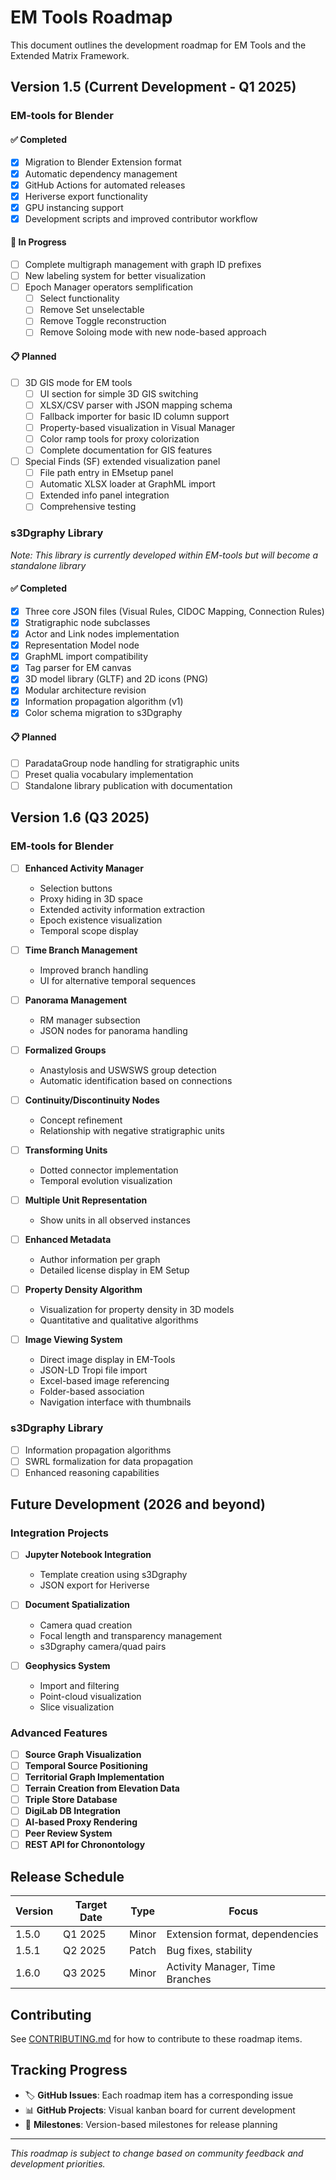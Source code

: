 # EM Tools Roadmap

This document outlines the development roadmap for EM Tools and the Extended Matrix Framework.

## Version 1.5 (Current Development - Q1 2025)

### EM-tools for Blender

#### ✅ Completed

- [x] Migration to Blender Extension format
- [x] Automatic dependency management
- [x] GitHub Actions for automated releases
- [x] Heriverse export functionality
- [x] GPU instancing support
- [x] Development scripts and improved contributor workflow

#### 🚧 In Progress

- [ ] Complete multigraph management with graph ID prefixes
- [ ] New labeling system for better visualization
- [ ] Epoch Manager operators semplification
  - [ ] Select functionality
  - [ ] Remove Set unselectable
  - [ ] Remove Toggle reconstruction
  - [ ] Remove Soloing mode with new node-based approach

#### 📋 Planned

- [ ] 3D GIS mode for EM tools
  - [ ] UI section for simple 3D GIS switching
  - [ ] XLSX/CSV parser with JSON mapping schema
  - [ ] Fallback importer for basic ID column support
  - [ ] Property-based visualization in Visual Manager
  - [ ] Color ramp tools for proxy colorization
  - [ ] Complete documentation for GIS features

- [ ] Special Finds (SF) extended visualization panel
  - [ ] File path entry in EMsetup panel
  - [ ] Automatic XLSX loader at GraphML import
  - [ ] Extended info panel integration
  - [ ] Comprehensive testing

### s3Dgraphy Library

*Note: This library is currently developed within EM-tools but will become a standalone library*

#### ✅ Completed

- [x] Three core JSON files (Visual Rules, CIDOC Mapping, Connection Rules)
- [x] Stratigraphic node subclasses
- [x] Actor and Link nodes implementation
- [x] Representation Model node
- [x] GraphML import compatibility
- [x] Tag parser for EM canvas
- [x] 3D model library (GLTF) and 2D icons (PNG)
- [x] Modular architecture revision
- [x] Information propagation algorithm (v1)
- [x] Color schema migration to s3Dgraphy

#### 📋 Planned

- [ ] ParadataGroup node handling for stratigraphic units
- [ ] Preset qualia vocabulary implementation
- [ ] Standalone library publication with documentation

## Version 1.6 (Q3 2025)

### EM-tools for Blender

- [ ] **Enhanced Activity Manager**
  - Selection buttons
  - Proxy hiding in 3D space
  - Extended activity information extraction
  - Epoch existence visualization
  - Temporal scope display

- [ ] **Time Branch Management**
  - Improved branch handling
  - UI for alternative temporal sequences

- [ ] **Panorama Management**
  - RM manager subsection
  - JSON nodes for panorama handling

- [ ] **Formalized Groups**
  - Anastylosis and USWSWS group detection
  - Automatic identification based on connections

- [ ] **Continuity/Discontinuity Nodes**
  - Concept refinement
  - Relationship with negative stratigraphic units

- [ ] **Transforming Units**
  - Dotted connector implementation
  - Temporal evolution visualization

- [ ] **Multiple Unit Representation**
  - Show units in all observed instances

- [ ] **Enhanced Metadata**
  - Author information per graph
  - Detailed license display in EM Setup

- [ ] **Property Density Algorithm**
  - Visualization for property density in 3D models
  - Quantitative and qualitative algorithms

- [ ] **Image Viewing System**
  - Direct image display in EM-Tools
  - JSON-LD Tropi file import
  - Excel-based image referencing
  - Folder-based association
  - Navigation interface with thumbnails

### s3Dgraphy Library

- [ ] Information propagation algorithms
- [ ] SWRL formalization for data propagation
- [ ] Enhanced reasoning capabilities

## Future Development (2026 and beyond)

### Integration Projects

- [ ] **Jupyter Notebook Integration**
  - Template creation using s3Dgraphy
  - JSON export for Heriverse

- [ ] **Document Spatialization**
  - Camera quad creation
  - Focal length and transparency management
  - s3Dgraphy camera/quad pairs

- [ ] **Geophysics System**
  - Import and filtering
  - Point-cloud visualization
  - Slice visualization

### Advanced Features

- [ ] **Source Graph Visualization**
- [ ] **Temporal Source Positioning**
- [ ] **Territorial Graph Implementation**
- [ ] **Terrain Creation from Elevation Data**
- [ ] **Triple Store Database**
- [ ] **DigiLab DB Integration**
- [ ] **AI-based Proxy Rendering**
- [ ] **Peer Review System**
- [ ] **REST API for Chronontology**

## Release Schedule

| Version | Target Date | Type    | Focus                          |
|---------|-------------|---------|--------------------------------|
| 1.5.0   | Q1 2025     | Minor   | Extension format, dependencies |
| 1.5.1   | Q2 2025     | Patch   | Bug fixes, stability           |
| 1.6.0   | Q3 2025     | Minor   | Activity Manager, Time Branches|

## Contributing

See [CONTRIBUTING.md](CONTRIBUTING.md) for how to contribute to these roadmap items.

## Tracking Progress

- 🏷️ **GitHub Issues**: Each roadmap item has a corresponding issue
- 📊 **GitHub Projects**: Visual kanban board for current development
- 🔄 **Milestones**: Version-based milestones for release planning

---

*This roadmap is subject to change based on community feedback and development priorities.*
